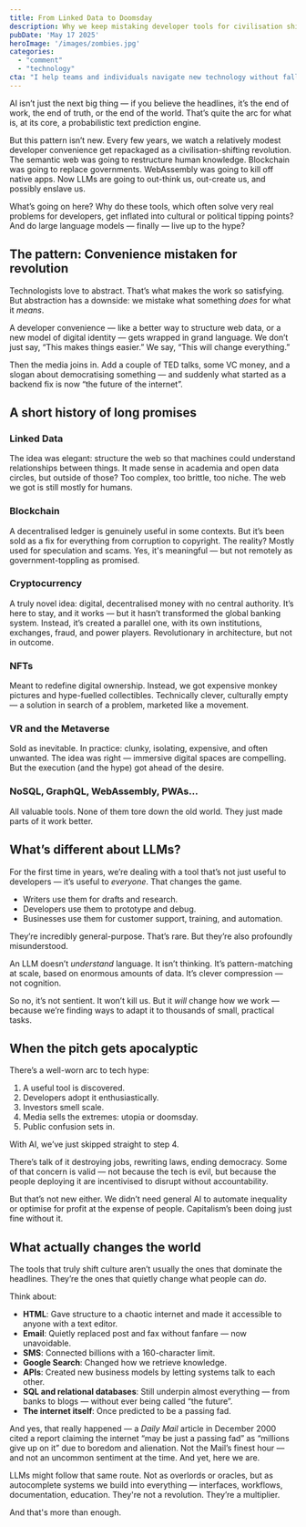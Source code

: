 ```yaml
---
title: From Linked Data to Doomsday
description: Why we keep mistaking developer tools for civilisation shifts
pubDate: 'May 17 2025'
heroImage: '/images/zombies.jpg'
categories: 
  - "comment"
  - "technology" 
cta: "I help teams and individuals navigate new technology without falling for the pitch. Whether it’s AI, ethical tracking, or a better CMS — I help you build what actually works."
---
```

AI isn’t just the next big thing — if you believe the headlines, it’s the end of work, the end of truth, or the end of the world. That’s quite the arc for what is, at its core, a probabilistic text prediction engine.

But this pattern isn’t new. Every few years, we watch a relatively modest developer convenience get repackaged as a civilisation-shifting revolution. The semantic web was going to restructure human knowledge. Blockchain was going to replace governments. WebAssembly was going to kill off native apps. Now LLMs are going to out-think us, out-create us, and possibly enslave us.

What’s going on here? Why do these tools, which often solve very real problems for developers, get inflated into cultural or political tipping points? And do large language models — finally — live up to the hype?

## The pattern: Convenience mistaken for revolution

Technologists love to abstract. That’s what makes the work so satisfying. But abstraction has a downside: we mistake what something *does* for what it *means*.

A developer convenience — like a better way to structure web data, or a new model of digital identity — gets wrapped in grand language. We don’t just say, “This makes things easier.” We say, “This will change everything.”

Then the media joins in. Add a couple of TED talks, some VC money, and a slogan about democratising something — and suddenly what started as a backend fix is now “the future of the internet”.

## A short history of long promises

### **Linked Data**  
  The idea was elegant: structure the web so that machines could understand relationships between things. It made sense in academia and open data circles, but outside of those? Too complex, too brittle, too niche. The web we got is still mostly for humans.

### **Blockchain**  
  A decentralised ledger is genuinely useful in some contexts. But it’s been sold as a fix for everything from corruption to copyright. The reality? Mostly used for speculation and scams. Yes, it's meaningful — but not remotely as government-toppling as promised.

### **Cryptocurrency**  
  A truly novel idea: digital, decentralised money with no central authority. It’s here to stay, and it works — but it hasn’t transformed the global banking system. Instead, it’s created a parallel one, with its own institutions, exchanges, fraud, and power players. Revolutionary in architecture, but not in outcome.

### **NFTs**  
  Meant to redefine digital ownership. Instead, we got expensive monkey pictures and hype-fuelled collectibles. Technically clever, culturally empty — a solution in search of a problem, marketed like a movement.

### **VR and the Metaverse**  
  Sold as inevitable. In practice: clunky, isolating, expensive, and often unwanted. The idea was right — immersive digital spaces are compelling. But the execution (and the hype) got ahead of the desire.

### **NoSQL, GraphQL, WebAssembly, PWAs...**  
  All valuable tools. None of them tore down the old world. They just made parts of it work better.

## What’s different about LLMs?

For the first time in years, we’re dealing with a tool that’s not just useful to developers — it’s useful to *everyone*. That changes the game.

- Writers use them for drafts and research.  
- Developers use them to prototype and debug.  
- Businesses use them for customer support, training, and automation.

They’re incredibly general-purpose. That’s rare. But they’re also profoundly misunderstood.

An LLM doesn’t *understand* language. It isn’t thinking. It’s pattern-matching at scale, based on enormous amounts of data. It’s clever compression — not cognition.

So no, it’s not sentient. It won’t kill us. But it *will* change how we work — because we’re finding ways to adapt it to thousands of small, practical tasks.

## When the pitch gets apocalyptic

There’s a well-worn arc to tech hype:
1. A useful tool is discovered.
2. Developers adopt it enthusiastically.
3. Investors smell scale.
4. Media sells the extremes: utopia or doomsday.
5. Public confusion sets in.

With AI, we’ve just skipped straight to step 4.

There’s talk of it destroying jobs, rewriting laws, ending democracy. Some of that concern is valid — not because the tech is evil, but because the people deploying it are incentivised to disrupt without accountability.

But that’s not new either. We didn’t need general AI to automate inequality or optimise for profit at the expense of people. Capitalism’s been doing just fine without it.

## What actually changes the world

The tools that truly shift culture aren’t usually the ones that dominate the headlines. They’re the ones that quietly change what people can *do*.

Think about:
- **HTML**: Gave structure to a chaotic internet and made it accessible to anyone with a text editor.
- **Email**: Quietly replaced post and fax without fanfare — now unavoidable.
- **SMS**: Connected billions with a 160-character limit.
- **Google Search**: Changed how we retrieve knowledge.
- **APIs**: Created new business models by letting systems talk to each other.
- **SQL and relational databases**: Still underpin almost everything — from banks to blogs — without ever being called “the future”.
- **The internet itself**: Once predicted to be a passing fad.

And yes, that really happened — a *Daily Mail* article in December 2000 cited a report claiming the internet “may be just a passing fad” as “millions give up on it” due to boredom and alienation. Not the Mail’s finest hour — and not an uncommon sentiment at the time. And yet, here we are.

LLMs might follow that same route. Not as overlords or oracles, but as autocomplete systems we build into everything — interfaces, workflows, documentation, education. They're not a revolution. They’re a multiplier.

And that's more than enough.
